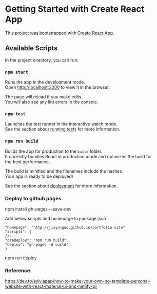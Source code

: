 # Getting Started with Create React App

This project was bootstrapped with [Create React App](https://github.com/facebook/create-react-app).

## Available Scripts

In the project directory, you can run:

### `npm start`

Runs the app in the development mode.\
Open [http://localhost:3000](http://localhost:3000) to view it in the browser.

The page will reload if you make edits.\
You will also see any lint errors in the console.

### `npm test`

Launches the test runner in the interactive watch mode.\
See the section about [running tests](https://facebook.github.io/create-react-app/docs/running-tests) for more information.

### `npm run build`

Builds the app for production to the `build` folder.\
It correctly bundles React in production mode and optimizes the build for the best performance.

The build is minified and the filenames include the hashes.\
Your app is ready to be deployed!

See the section about [deployment](https://facebook.github.io/create-react-app/docs/deployment) for more information.

### Deploy to github pages
npm install gh-pages --save-dev

Add below scripts and homepage to package.json
```
"homepage": "http://jiayanguo.github.io/portfolio-site"
"scripts": {
//...
"predeploy": "npm run build",
"deploy": "gh-pages -d build"
}
```

npm run deploy

### Reference:
https://dev.to/sylviapap/how-to-make-your-own-no-template-personal-website-with-react-material-ui-and-netlify-pij
